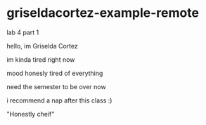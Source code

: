 # griseldacortez-example-remote
lab 4 part 1

hello, im Griselda Cortez

im kinda tired right now


mood honesly tired of everything 


need the semester to be over now 


i recommend a nap after this class :)


"Honestly cheif" 



